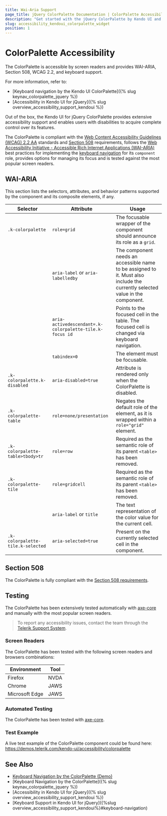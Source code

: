 ```yaml
---
title: Wai-Aria Support
page_title: jQuery ColorPalette Documentation | ColorPalette Accessibility
description: "Get started with the jQuery ColorPalette by Kendo UI and learn about its accessibility support for WAI-ARIA, Section 508, and WCAG 2.2."
slug: accessibility_kendoui_colorpalette_widget
position: 1
---
```


# ColorPalette Accessibility

The ColorPalette is accessible by screen readers and provides WAI-ARIA, Section 508, WCAG 2.2, and keyboard support.

For more information, refer to:
* [Keyboard navigation by the Kendo UI ColorPalette]({% slug keynav_colorpalette_jquery %})
* [Accessibility in Kendo UI for jQuery]({% slug overview_accessibility_support_kendoui %})




Out of the box, the Kendo UI for jQuery ColorPalette provides extensive accessibility support and enables users with disabilities to acquire complete control over its features.


The ColorPalette is compliant with the [Web Content Accessibility Guidelines (WCAG) 2.2 AA](https://www.w3.org/TR/WCAG22/) standards and [Section 508](https://www.section508.gov/) requirements, follows the [Web Accessibility Initiative - Accessible Rich Internet Applications (WAI-ARIA)](https://www.w3.org/WAI/ARIA/apg/) best practices for implementing the [keyboard navigation](#keyboard-navigation) for its `component` role, provides options for managing its focus and is tested against the most popular screen readers.

## WAI-ARIA


This section lists the selectors, attributes, and behavior patterns supported by the component and its composite elements, if any.

| Selector | Attribute | Usage |
| -------- | --------- | ----- |
| `.k-colorpalette` | `role=grid` | The focusable wrapper of the component should announce its role as a `grid`. |
|  | `aria-label` or `aria-labelledby` | The component needs an accessible name to be assigned to it. Must also include the currently selected value in the component. |
|  | `aria-activedescendant=.k-colorpalette-tile.k-focus id` | Points to the focused cell in the table. The focused cell is changed via keyboard navigation. |
|  | `tabindex=0` | The element must be focusable. |
| `.k-colorpalette.k-disabled` | `aria-disabled=true` | Attribute is rendered only when the ColorPalette is disabled. |
| `.k-colorpalette-table` | `role=none/presentation` | Negates the default role of the element, as it is wrapped within a `role="grid"` element. |
| `.k-colorpalette-table>tbody>tr` | `role=row` | Required as the semantic role of its parent `<table>` has been removed. |
| `.k-colorpalette-tile` | `role=gridcell` | Required as the semantic role of its parent `<table>` has been removed. |
|  | `aria-label` or `title` | The text representation of the color value for the current cell. |
| `.k-colorpalette-tile.k-selected` | `aria-selected=true` | Present on the currently selected cell in the component. |

## Section 508


The ColorPalette is fully compliant with the [Section 508 requirements](http://www.section508.gov/).

## Testing


The ColorPalette has been extensively tested automatically with [axe-core](https://github.com/dequelabs/axe-core) and manually with the most popular screen readers.

> To report any accessibility issues, contact the team through the [Telerik Support System](https://www.telerik.com/account/support-center).

### Screen Readers


The ColorPalette has been tested with the following screen readers and browsers combinations:

| Environment | Tool |
| ----------- | ---- |
| Firefox | NVDA |
| Chrome | JAWS |
| Microsoft Edge | JAWS |



### Automated Testing

The ColorPalette has been tested with [axe-core](https://github.com/dequelabs/axe-core).

### Test Example

A live test example of the ColorPalette component could be found here: https://demos.telerik.com/kendo-ui/accessibility/colorpalette

## See Also

* [Keyboard Navigation by the ColorPalette (Demo)](https://demos.telerik.com/kendo-ui/colorpalette/keyboard-navigation)
* [Keyboard Navigation by the ColorPalette]({% slug keynav_colorpalette_jquery %})
* [Accessibility in Kendo UI for jQuery]({% slug overview_accessibility_support_kendoui %})
* [Keyboard Support in Kendo UI for jQuery]({%slug overview_accessibility_support_kendoui%}#keyboard-navigation)